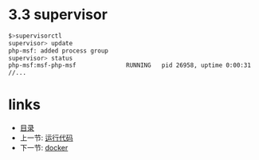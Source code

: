 # 3.3 supervisor

```bash
$>supervisorctl
supervisor> update
php-msf: added process group
supervisor> status
php-msf:msf-php-msf              RUNNING   pid 26958, uptime 0:00:31
//...
```

# links
  * [目录](<preface-目录.md>)
  * 上一节: [运行代码](<03.2-运行代码.md>)
  * 下一节: [docker](<03.4-docker.md>)